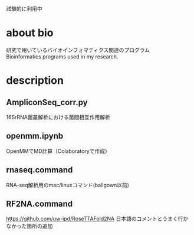 試験的に利用中

# about bio
研究で用いているバイオインフォマティクス関連のプログラム  
Bioinformatics programs used in my research.

# description
## AmpliconSeq_corr.py
16SrRNA菌叢解析における菌間相互作用解析     

## openmm.ipynb
OpenMMでMD計算（Colaboratoryで作成）

## rnaseq.command
RNA-seq解析用のmac/linuxコマンド(ballgown以前)

## RF2NA.command
https://github.com/uw-ipd/RoseTTAFold2NA
日本語のコメントとうまく行かなかった箇所の追加
